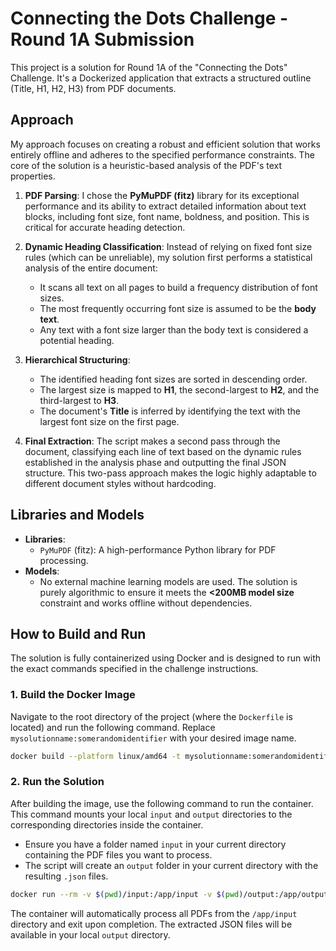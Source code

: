 # Connecting the Dots Challenge - Round 1A Submission

This project is a solution for Round 1A of the "Connecting the Dots" Challenge. It's a Dockerized application that extracts a structured outline (Title, H1, H2, H3) from PDF documents.

## Approach

My approach focuses on creating a robust and efficient solution that works entirely offline and adheres to the specified performance constraints. The core of the solution is a heuristic-based analysis of the PDF's text properties.

1.  **PDF Parsing**: I chose the **PyMuPDF (fitz)** library for its exceptional performance and its ability to extract detailed information about text blocks, including font size, font name, boldness, and position. This is critical for accurate heading detection.

2.  **Dynamic Heading Classification**: Instead of relying on fixed font size rules (which can be unreliable), my solution first performs a statistical analysis of the entire document:
    *   It scans all text on all pages to build a frequency distribution of font sizes.
    *   The most frequently occurring font size is assumed to be the **body text**.
    *   Any text with a font size larger than the body text is considered a potential heading.

3.  **Hierarchical Structuring**:
    *   The identified heading font sizes are sorted in descending order.
    *   The largest size is mapped to **H1**, the second-largest to **H2**, and the third-largest to **H3**.
    *   The document's **Title** is inferred by identifying the text with the largest font size on the first page.

4.  **Final Extraction**: The script makes a second pass through the document, classifying each line of text based on the dynamic rules established in the analysis phase and outputting the final JSON structure. This two-pass approach makes the logic highly adaptable to different document styles without hardcoding.

## Libraries and Models

*   **Libraries**:
    *   `PyMuPDF` (fitz): A high-performance Python library for PDF processing.
*   **Models**:
    *   No external machine learning models are used. The solution is purely algorithmic to ensure it meets the **<200MB model size** constraint and works offline without dependencies.

## How to Build and Run

The solution is fully containerized using Docker and is designed to run with the exact commands specified in the challenge instructions.

### 1. Build the Docker Image

Navigate to the root directory of the project (where the `Dockerfile` is located) and run the following command. Replace `mysolutionname:somerandomidentifier` with your desired image name.

```bash
docker build --platform linux/amd64 -t mysolutionname:somerandomidentifier .
```

### 2. Run the Solution

After building the image, use the following command to run the container. This command mounts your local `input` and `output` directories to the corresponding directories inside the container.

*   Ensure you have a folder named `input` in your current directory containing the PDF files you want to process.
*   The script will create an `output` folder in your current directory with the resulting `.json` files.

```bash
docker run --rm -v $(pwd)/input:/app/input -v $(pwd)/output:/app/output --network none mysolutionname:somerandomidentifier
```

The container will automatically process all PDFs from the `/app/input` directory and exit upon completion. The extracted JSON files will be available in your local `output` directory.